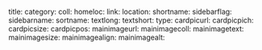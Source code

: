 title: 
category: 
coll: 
homeloc: 
link: 
location: 
shortname: 
sidebarflag: 
sidebarname: 
sortname: 
textlong: 
textshort: 
type: 
cardpicurl: 
cardpicpich: 
cardpicsize: 
cardpicpos: 
mainimageurl: 
mainimagecoll: 
mainimagetext: 
mainimagesize: 
mainimagealign: 
mainimagealt: 




